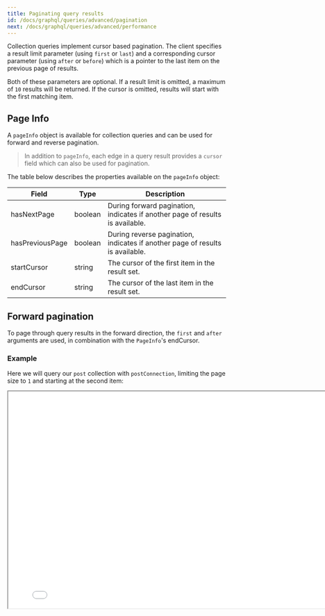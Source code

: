 ```yaml
---
title: Paginating query results
id: /docs/graphql/queries/advanced/pagination
next: /docs/graphql/queries/advanced/performance
---
```


Collection queries implement cursor based pagination. The client specifies a result limit parameter (using `first` or `last`) and a corresponding cursor parameter (using `after` or `before`) which is a pointer to the last item on the previous page of results.

Both of these parameters are optional. If a result limit is omitted, a maximum of `10` results will be returned. If the cursor is omitted, results will start with the first matching item.

## Page Info

A `pageInfo` object is available for collection queries and can be used for forward and reverse pagination.

> In addition to `pageInfo`, each edge in a query result provides a `cursor` field which can also be used for pagination.

The table below describes the properties available on the `pageInfo` object:

| Field           | Type    | Description                                                                   |
| --------------- | ------- | ----------------------------------------------------------------------------- |
| hasNextPage     | boolean | During forward pagination, indicates if another page of results is available. |
| hasPreviousPage | boolean | During reverse pagination, indicates if another page of results is available. |
| startCursor     | string  | The cursor of the first item in the result set.                               |
| endCursor       | string  | The cursor of the last item in the result set.                                |

## Forward pagination

To page through query results in the forward direction, the `first` and `after` arguments are used, in combination with the `PageInfo`'s endCursor.

### Example

Here we will query our `post` collection with `postConnection`, limiting the page size to `1` and starting at the second item:

<iframe width="800" height="500" loading="lazy" src="/api/graphiql/?query=%7B%0A%20%20postConnection(sort%3A%20%22date%22%2C%20first%3A%201%2C%20after%3A%20%22cG9zdCNkYXRlIzE2NTUyNzY0MDAwMDAjY29udGVudC9wb3N0cy92b3RlRm9yUGVkcm8uanNvbg%3D%3D%22)%20%7B%0A%20%20%20%20edges%20%7B%0A%20%20%20%20%20%20node%20%7B%0A%20%20%20%20%20%20%20%20id%0A%20%20%20%20%20%20%20%20title%0A%20%20%20%20%20%20%20%20date%0A%20%20%20%20%20%20%7D%0A%20%20%20%20%7D%0A%20%20%20%20pageInfo%20%7B%0A%20%20%20%20%20%20hasNextPage%0A%20%20%20%20%20%20endCursor%0A%20%20%20%20%7D%0A%20%20%7D%0A%7D%0A" />

## Reverse pagination

To page through query results in the reverse direction, the `last` and `before` arguments are used, in combination with the `PageInfo`'s startCursor.

### Example

Here we will query our `post` collection with `postConnection`, limiting the page size to `1` and starting at the first item:

<iframe width="800" height="500" loading="lazy" src="/api/graphiql/?query=%7B%0A%20%20postConnection(sort%3A%20%22date%22%2C%20last%3A%201%2C%20before%3A%20%22cG9zdCNkYXRlIzE2NTc4Njg0MDAwMDAjY29udGVudC9wb3N0cy9hbm90aGVyUG9zdC5qc29u%22)%20%7B%0A%20%20%20%20edges%20%7B%0A%20%20%20%20%20%20node%20%7B%0A%20%20%20%20%20%20%20%20id%0A%20%20%20%20%20%20%20%20title%0A%20%20%20%20%20%20%20%20date%0A%20%20%20%20%20%20%7D%0A%20%20%20%20%7D%0A%20%20%20%20pageInfo%20%7B%0A%20%20%20%20%20%20hasPreviousPage%0A%20%20%20%20%20%20endCursor%0A%20%20%20%20%7D%0A%20%20%7D%0A%7D%0A" />
